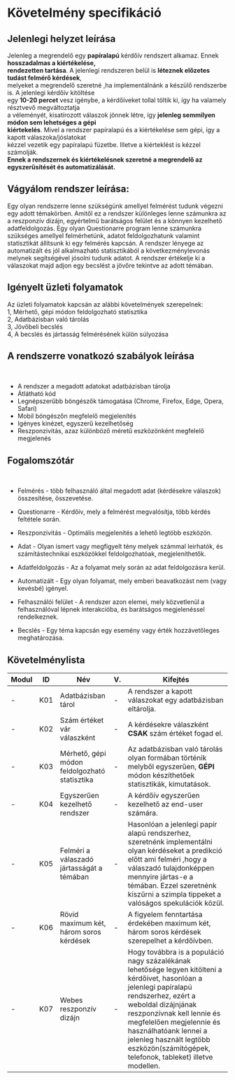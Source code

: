<h1>Követelmény specifikáció</h1>

<h2><strong>Jelenlegi helyzet leírása</strong></h2>
<p>Jelenleg a megrendelő egy <strong>papíralapú</strong> kérdőív rendszert alkamaz. Ennek <strong>hosszadalmas a kiértékelése, <br>
rendezetten tartása</strong>. A jelenlegi rendszeren belül is <strong>léteznek előzetes tudást felmérő kérdések</strong>, 
<br>
melyeket a megrendelő szeretné ,ha implementálnánk a készülő rendszerbe is. A jelenlegi kérdőív kitöltése <br> 
egy <strong>10-20 percet</strong> vesz igénybe, a kérdőíveket tollal töltik ki, így ha valamely résztvevő megváltoztatja
<br>
a véleményét, kisatírozott válaszok jönnek létre, így <strong>jelenleg semmilyen módon sem lehetséges a gépi
<br>
kiértekelés</strong>. Mivel a rendszer papíralapú és a kiértékelése sem gépi, így a kapott válaszoka/jóslatokat 
<br>
kézzel vezetik egy papíralapú füzetbe. Illetve a kiérteklést is kézzel számolják. 
<br>
<strong>Ennek a rendszernek és kiértékelésnek szeretné a megrendelő az egyszerűsítését és automatizálását.</strong></p>

<h2>Vágyálom rendszer leírása:</h2>
Egy olyan rendszerre lenne szükségünk amellyel felmérést tudunk végezni egy adott témakörben. Amitől ez a rendszer különleges lenne számunkra az a reszponzív dizájn, egyértelmű barátságos felület és a könnyen kezelhető adatfeldolgozás.
Egy olyan Questionarre program lenne számunkra szükséges amellyel felmérhetünk, adatot feldolgozhatunk valamint statisztikát állítsunk ki egy felmérés kapcsán.
A rendszer lényege az automatizált és jól alkalmazható statisztikából a következménylevonás melynek segítségével jósolni tudunk adatot. A rendszer értékelje ki a válaszokat majd adjon egy becslést a jövőre tekintve az adott témában.

<h2>Igényelt üzleti folyamatok</h2>
Az üzleti folyamatok kapcsán az alábbi követelmények szerepelnek: </br>
1, Mérhető, gépi módon feldolgozható statisztika</br>
2, Adatbázisban való tárolás</br>
3, Jövőbeli becslés</br>
4, A becslés és jártasság felmérésének külön súlyozása </br>

<h2>A rendszerre vonatkozó szabályok leírása</h2><br>

- A rendszer a megadott adatokat adatbázisban tárolja
- Átlátható kód
- Legnépszerűbb böngészők támogatása (Chrome, Firefox, Edge, Opera, Safari)
- Mobil böngészőn megfelelő megjelenítés
- Igényes kinézet, egyszerű kezelhetőség
- Reszponzivitás, azaz különböző méretű eszközönként megfelelő megjelenés

<h2>Fogalomszótár</h2><br>

- Felmérés - több felhasználó által megadott adat (kérdésekre válaszok) összesítése, összevetése.

- Questionarre - Kérdőív, mely a felmérést megvalósítja, több kérdés feltétele során.

- Reszponzivitás - Optimális megjelenítés a lehető legtöbb eszközön.

- Adat - Olyan ismert vagy megfigyelt tény melyek számmal leirhatók, és számítástechnikai eszközökkel feldolgozhatóak, megjeleníthetők.

- Adatfeldolgozás - Az a folyamat mely során az adat feldolgozásra kerül.

- Automatizált - Egy olyan folyamat, mely emberi beavatkozást nem (vagy kevésbé) igényel.

- Felhasználói felület - A rendszer azon elemei, mely közvetlenül a felhasználóval lépnek interakcióba, és barátságos megjelenéssel rendelkeznek.

- Becslés - Egy téma kapcsán egy esemény vagy érték hozzávetőleges meghatározása.

<h2><strong>Követelménylista</strong></h2>

|Modul| ID | Név |V.| Kifejtés|
|---|---|---|---|---|
|-| K01| Adatbázisban tárol|-|A rendszer a kapott válaszokat egy adatbázisban eltárolja.|
|-| K02| Szám értéket vár válaszként|-|A kérdésekre válaszként <strong>CSAK</strong> szám értéket fogad el.|
|-| K03| Mérhető, gépi módon feldolgozható statisztika|-|Az adatbázisban való tárolás olyan formában történik melyből egyszerűen, <strong>GÉPI</strong> módon készíthetőek statisztikák, kimutatások.|
|-| K04| Egyszerűen kezelhető rendszer|-|A kérdőív egyszerűen kezelhető az end-user számára.|
|-| K05| Felméri a válaszadó jártasságát a témában|-|Hasonlóan a jelenlegi papír alapú rendszerhez, szeretnénk implementálni olyan kérdéseket a predikció előtt ami felméri ,hogy a válaszadó tulajdonképpen mennyire jártas-e a témában. Ezzel szeretnénk kiszűrni a szimpla tippeket a valóságos spekulációk közül.|
|-| K06| Rövid maximum két, három soros kérdések|-|A figyelem fenntartása érdekében maximum két, három soros kérdések szerepelhet a kérdőívben.|
|-| K07| Webes reszponzív dizájn|-|Hogy továbbra is a populáció nagy százalékának lehetősége legyen kitölteni a kérdőívet, hasonlóan a jelenlegi papíralapú rendszerhez, ezért a weboldal dizájnjának reszponzívnak kell lennie és megfelelően megjelennie és használhatóank lennei a jelenleg használt legtöbb eszközön(számítógépek, telefonok, tableket) illetve modellen.|
